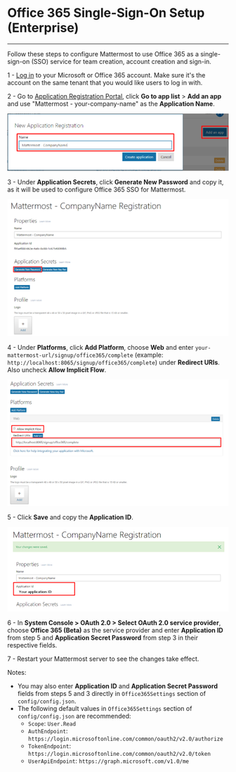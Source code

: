 # Office 365 Single-Sign-On Setup (Enterprise)
___

Follow these steps to configure Mattermost to use Office 365 as a single-sign-on (SSO) service for team creation, account creation and sign-in.

1 - [Log in](https://login.microsoftonline.com/) to your Microsoft or Office 365 account. Make sure it's the account on the same tenant that you would like users to log in with.

2 - Go to [Application Registration Portal](https://apps.dev.microsoft.com), click **Go to app list** > **Add an app** and use "Mattermost - your-company-name" as the **Application Name**.

![office_1_add_app](../../source/images/office_1_add_app.png)

3 - Under **Application Secrets**, click **Generate New Password** and copy it, as it will be used to configure Office 365 SSO for Mattermost.

![office_2_generate_password](../../source/images/office_2_generate_password.png)

4 - Under **Platforms**, click **Add Platform**, choose **Web** and enter `your-mattermost-url/signup/office365/complete` (example: `http://localhost:8065/signup/office365/complete`) under **Redirect URIs**. Also uncheck **Allow Implicit Flow**.

![office_3_platform](../../source/images/office_3_platform.png)

5 - Click **Save** and copy the **Application ID**.

![office_4_application_id](../../source/images/office_4_application_id.png)

6 - In **System Console > OAuth 2.0 > Select OAuth 2.0 service provider**, choose **Office 365 (Beta)** as the service provider and enter **Application ID** from step 5 and **Application Secret Password** from step 3 in their respective fields.

7 - Restart your Mattermost server to see the changes take effect.

Notes: 
- You may also enter **Application ID** and **Application Secret Password** fields from steps 5 and 3 directly in `Office365Settings` section of `config/config.json`.
- The following default values in `Office365Settings` section of `config/config.json` are recommended:
    - `Scope`: `User.Read`
    - `AuthEndpoint`: `https://login.microsoftonline.com/common/oauth2/v2.0/authorize` 
    - `TokenEndpoint`: `https://login.microsoftonline.com/common/oauth2/v2.0/token`  
    - `UserApiEndpoint`: `https://graph.microsoft.com/v1.0/me`  
